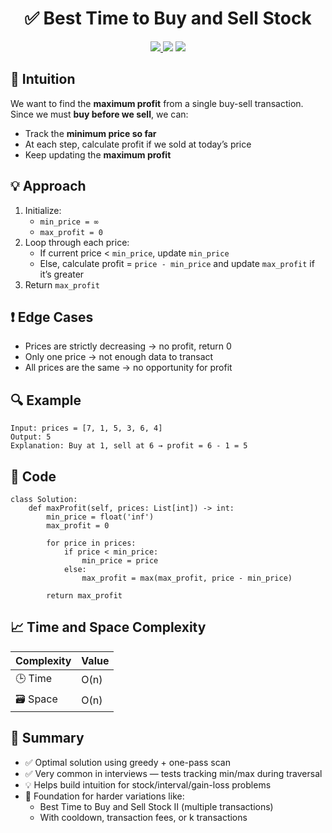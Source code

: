 <h1 align="center">✅ Best Time to Buy and Sell Stock</h1>

<p align="center">
  <a href="https://leetcode.com/problems/best-time-to-buy-and-sell-stock/">
    <img src="https://img.shields.io/badge/LeetCode-Best%20Time%20to%20Buy%20and%20Sell%20Stock-brightgreen?logo=leetcode&style=flat-square" />
  </a>
  <img src="https://img.shields.io/badge/Difficulty-Easy-green?style=flat-square" />
  <img src="https://img.shields.io/badge/Category-Array%2C%20Greedy%2C%20Two%20Pointers-blueviolet?style=flat-square" />
</p>


## 🧠 Intuition

We want to find the **maximum profit** from a single buy-sell transaction.  
Since we must **buy before we sell**, we can:
- Track the **minimum price so far**
- At each step, calculate profit if we sold at today’s price
- Keep updating the **maximum profit**


## 💡 Approach

1. Initialize:
   - `min_price = ∞`
   - `max_profit = 0`
2. Loop through each price:
   - If current price < `min_price`, update `min_price`
   - Else, calculate profit = `price - min_price` and update `max_profit` if it’s greater
3. Return `max_profit`


## ❗ Edge Cases

- Prices are strictly decreasing → no profit, return 0
- Only one price → not enough data to transact
- All prices are the same → no opportunity for profit


## 🔍 Example

```
Input: prices = [7, 1, 5, 3, 6, 4]
Output: 5
Explanation: Buy at 1, sell at 6 → profit = 6 - 1 = 5
```

## 🧾 Code

```
class Solution:
    def maxProfit(self, prices: List[int]) -> int:
        min_price = float('inf')
        max_profit = 0

        for price in prices:
            if price < min_price:
                min_price = price
            else:
                max_profit = max(max_profit, price - min_price)

        return max_profit
```

## 📈 Time and Space Complexity

| Complexity | Value |
|------------|--------|
| 🕒 Time     | O(n)   |
| 🗃️ Space    | O(n)   |


## 📌 Summary

- ✅ Optimal solution using greedy + one-pass scan
- ✅ Very common in interviews — tests tracking min/max during traversal
- 💡 Helps build intuition for stock/interval/gain-loss problems
- 🔁 Foundation for harder variations like:
  - Best Time to Buy and Sell Stock II (multiple transactions)
  - With cooldown, transaction fees, or k transactions
